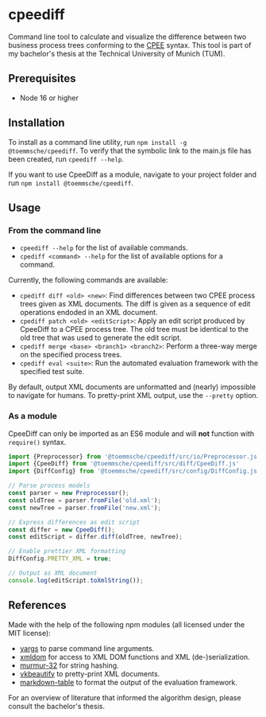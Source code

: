 # cpeediff

Command line tool to calculate and visualize the difference between two business process trees conforming to the [CPEE](https://cpee.org) syntax. This tool is part of my bachelor's thesis at the Technical University of Munich (TUM).

## Prerequisites

- Node 16 or higher
## Installation

To install as a command line utility, run `npm install -g @toemmsche/cpeediff`. To verify that the symbolic link to the main.js file has been created, run `cpeediff --help`.

If you want to use CpeeDiff as a module, navigate to your project folder and run `npm install @toemmsche/cpeediff`.

## Usage


### From the command line

- `cpeediff --help` for the list of available commands.
- `cpediff <command> --help` for the list of available options for a command.

Currently, the following commands are available:
- `cpediff diff <old> <new>`: Find differences between two CPEE process trees given as XML documents. The diff is given as a sequence of edit operations endoded in an XML document.
- `cpediff patch <old> <editScript>`: Apply an edit script produced by CpeeDiff to a CPEE process tree. The old tree must be identical to the old tree that was used to generate the edit script.
- `cpediff merge <base> <branch1> <branch2>`: Perform a three-way merge on the specified process trees.
- `cpediff eval <suite>`: Run the automated evaluation framework with the specified test suite.

By default, output XML documents are unformatted and (nearly) impossible to navigate for humans. To pretty-print XML output, use the `--pretty` option.
### As a module

CpeeDiff can only be imported as an ES6 module and will **not** function with `require()` syntax.
```javascript
import {Preprocessor} from '@toemmsche/cpeediff/src/io/Preprocessor.js'
import {CpeeDiff} from '@toemmsche/cpeediff/src/diff/CpeeDiff.js'
import {DiffConfig} from '@toemmsche/cpeediff/src/config/DiffConfig.js'

// Parse process models
const parser = new Preprocessor();
const oldTree = parser.fromFile('old.xml');
const newTree = parser.fromFile('new.xml');

// Express differences as edit script
const differ = new CpeeDiff();
const editScript = differ.diff(oldTree, newTree);

// Enable prettier XML formatting
DiffConfig.PRETTY_XML = true;

// Output as XML document
console.log(editScript.toXmlString());
```
## References

Made with the help of the following npm modules (all licensed under the MIT license):

- [yargs](https://www.npmjs.com/package/yargs) to parse command line arguments.
- [xmldom](https://www.npmjs.com/package/@xmldom/xmldom) for access to XML DOM functions and XML (de-)serialization.
- [murmur-32](https://www.npmjs.com/package/murmur-32) for string hashing.
- [vkbeautify](https://www.npmjs.com/package/vkbeautify) to pretty-print XML documents.
- [markdown-table](https://www.npmjs.com/package/markdown-table) to format the output of the evaluation framework.

For an overview of literature that informed the algorithm design, please consult the bachelor's thesis.